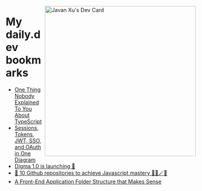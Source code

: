 
<a href="https://app.daily.dev/JavanXU"><img align="right" src="https://api.daily.dev/devcards/e45a150971844cd6959a94bb94e861ea.png?r=quw" width="400" alt="Javan Xu's Dev Card"/></a>

# My daily.dev bookmarks
<!-- daily.dev BOOKMARKS:START -->
- [One Thing Nobody Explained To You About TypeScript](https://app.daily.dev/posts/OWWRLK99n?utm_source=rss&utm_medium=bookmarks&utm_campaign=6ueXw3FRNQzpNtewCDbI6)
- [Sessions, Tokens, JWT, SSO, and OAuth in One Diagram](https://app.daily.dev/posts/B69PKqDbb?utm_source=rss&utm_medium=bookmarks&utm_campaign=6ueXw3FRNQzpNtewCDbI6)
- [Digma 1.0 is launching 🚀](https://app.daily.dev/posts/QvHuFmwSh?utm_source=rss&utm_medium=bookmarks&utm_campaign=6ueXw3FRNQzpNtewCDbI6)
- [🚀 10 Github repositories to achieve Javascript mastery 🧙‍♂️🪄✨](https://app.daily.dev/posts/O4zImSrXr?utm_source=rss&utm_medium=bookmarks&utm_campaign=6ueXw3FRNQzpNtewCDbI6)
- [A Front-End Application Folder Structure that Makes Sense](https://app.daily.dev/posts/X72onQAAT?utm_source=rss&utm_medium=bookmarks&utm_campaign=6ueXw3FRNQzpNtewCDbI6)
<!-- daily.dev BOOKMARKS:END -->
